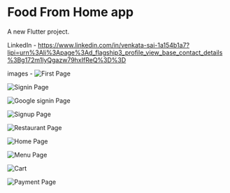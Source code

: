 # Food From Home app

A new Flutter project.

LinkedIn -
https://www.linkedin.com/in/venkata-sai-1a154b1a7?lipi=urn%3Ali%3Apage%3Ad_flagship3_profile_view_base_contact_details%3Bg172m1lyQgazw79hxIfReQ%3D%3D

images -
![First Page](https://github.com/VENKATASAIKARTHIKJAGINI/Food-From-Home/blob/master/.vscode/1.PNG)


![Signin Page](https://github.com/VENKATASAIKARTHIKJAGINI/Food-From-Home/blob/master/.vscode/2.PNG)


![Google signin Page](https://github.com/VENKATASAIKARTHIKJAGINI/Food-From-Home/blob/master/.vscode/3.PNG)


![Signup Page](https://github.com/VENKATASAIKARTHIKJAGINI/Food-From-Home/blob/master/.vscode/4.PNG)


![Restaurant Page](https://github.com/VENKATASAIKARTHIKJAGINI/Food-From-Home/blob/master/.vscode/11.PNG)


![Home Page](https://github.com/VENKATASAIKARTHIKJAGINI/Food-From-Home/blob/master/.vscode/5.PNG)


![Menu Page](https://github.com/VENKATASAIKARTHIKJAGINI/Food-From-Home/blob/master/.vscode/6.PNG)


![Cart](https://github.com/VENKATASAIKARTHIKJAGINI/Food-From-Home/blob/master/.vscode/8.PNG)


![Payment Page](https://github.com/VENKATASAIKARTHIKJAGINI/Food-From-Home/blob/master/.vscode/9.PNG)


